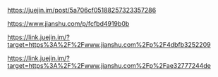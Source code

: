  
https://juejin.im/post/5a706cf05188257323357286

https://www.jianshu.com/p/fcfbd4919b0b

https://link.juejin.im/?target=https%3A%2F%2Fwww.jianshu.com%2Fp%2F4dbfb3252209

https://link.juejin.im/?target=https%3A%2F%2Fwww.jianshu.com%2Fp%2Fae32777244de
